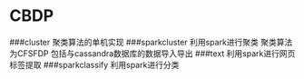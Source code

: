# CBDP
###cluster        聚类算法的单机实现
###sparkcluster   利用spark进行聚类  聚类算法为CFSFDP  包括与cassandra数据库的数据导入导出
###text           利用spark进行网页标签提取
###sparkclassify  利用spark进行分类

